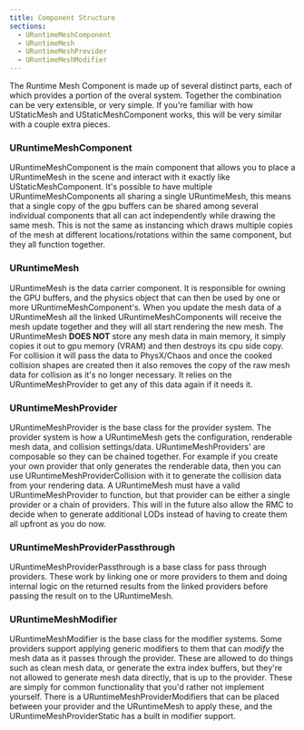 ```yaml
---
title: Component Structure
sections:
  - URuntimeMeshComponent
  - URuntimeMesh
  - URuntimeMeshProvider
  - URuntimeMeshModifier
---
```


The Runtime Mesh Component is made up of several distinct parts, each of which provides a portion of the overal system. Together the combination can be very extensible, or very simple. If you're familiar with how UStaticMesh and UStaticMeshComponent works, this will be very similar with a couple extra pieces.


### URuntimeMeshComponent

URuntimeMeshComponent is the main component that allows you to place a URuntimeMesh in the scene and interact with it exactly like UStaticMeshComponent. It's possible to have multiple URuntimeMeshComponents all sharing a single URuntimeMesh, this means that a single copy of the gpu buffers can be shared among several individual components that all can act independently while drawing the same mesh. This is not the same as instancing which draws multiple copies of the mesh at different locations/rotations within the same component, but they all function together.

### URuntimeMesh

URuntimeMesh is the data carrier component. It is responsible for owning the GPU buffers, and the physics object that can then be used by one or more URuntimeMeshComponent's.  When you update the mesh data of a URuntimeMesh all the linked URuntimeMeshComponents will receive the mesh update together and they will all start rendering the new mesh. The URuntimeMesh **DOES NOT** store any mesh data in main memory, it simply copies it out to gpu memory (VRAM) and then destroys its cpu side copy. For collision it will pass the data to PhysX/Chaos and once the cooked collision shapes are created then it also removes the copy of the raw mesh data for collision as it's no longer necessary. It relies on the URuntimeMeshProvider to get any of this data again if it needs it.

### URuntimeMeshProvider

URuntimeMeshProvider is the base class for the provider system. The provider system is how a URuntimeMesh gets the configuration, renderable mesh data, and collision settings/data.  URuntimeMeshProviders' are composable so they can be chained together. For example if you create your own provider that only generates the renderable data, then you can use URuntimeMeshProviderCollision with it to generate the collision data from your rendering data. A URuntimeMesh must have a valid URuntimeMeshProvider to function, but that provider can be either a single provider or a chain of providers. This will in the future also allow the RMC to decide when to generate additional LODs instead of having to create them all upfront as you do now.

### URuntimeMeshProviderPassthrough

URuntimeMeshProviderPassthrough is a base class for pass through providers. These work by linking one or more providers to them and doing internal logic on the returned results from the linked providers before passing the result on to the URuntimeMesh.

### URuntimeMeshModifier

URuntimeMeshModifier is the base class for the modifier systems. Some providers support applying generic modifiers to them that can *modify* the mesh data as it passes through the provider. These are allowed to do things such as clean mesh data, or generate the extra index buffers, but they're not allowed to generate mesh data directly, that is up to the provider. These are simply for common functionality that you'd rather not implement yourself. There is a URuntimeMeshProviderModifiers that can be placed between your provider and the URuntimeMesh to apply these, and the URuntimeMeshProviderStatic has a built in modifier support.


